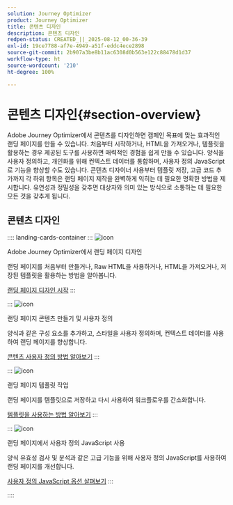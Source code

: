 ```yaml
---
solution: Journey Optimizer
product: Journey Optimizer
title: 콘텐츠 디자인
description: 콘텐츠 디자인
redpen-status: CREATED_||_2025-08-12_00-36-39
exl-id: 19ce7788-af7e-4949-a51f-eddc4ece2898
source-git-commit: 2b907a3be8b11ac6308d0b563e122c88478d1d37
workflow-type: ht
source-wordcount: '210'
ht-degree: 100%

---
```


# 콘텐츠 디자인{#section-overview}

Adobe Journey Optimizer에서 콘텐츠를 디자인하면 캠페인 목표에 맞는 효과적인 랜딩 페이지를 만들 수 있습니다. 처음부터 시작하거나, HTML을 가져오거나, 템플릿을 활용하는 경우 제공된 도구를 사용하면 매력적인 경험을 쉽게 만들 수 있습니다. 양식을 사용자 정의하고, 개인화를 위해 컨텍스트 데이터를 통합하며, 사용자 정의 JavaScript로 기능을 향상할 수도 있습니다. 콘텐츠 디자이너 사용부터 템플릿 저장, 고급 코드 추가까지 각 하위 항목은 랜딩 페이지 제작을 완벽하게 익히는 데 필요한 명확한 방법을 제시합니다. 유연성과 정밀성을 갖추면 대상자와 의미 있는 방식으로 소통하는 데 필요한 모든 것을 갖추게 됩니다.

## 콘텐츠 디자인

:::: landing-cards-container
:::
![icon](https://cdn.experienceleague.adobe.com/icons/circle-play.svg?lang=ko)

Adobe Journey Optimizer에서 랜딩 페이지 디자인

랜딩 페이지를 처음부터 만들거나, Raw HTML을 사용하거나, HTML을 가져오거나, 저장된 템플릿을 활용하는 방법을 알아봅니다.

[랜딩 페이지 디자인 시작](../using/landing-pages/design-lp.md)
:::

:::
![icon](https://cdn.experienceleague.adobe.com/icons/puzzle-piece.svg?lang=ko)

랜딩 페이지 콘텐츠 만들기 및 사용자 정의

양식과 같은 구성 요소를 추가하고, 스타일을 사용자 정의하며, 컨텍스트 데이터를 사용하여 랜딩 페이지를 향상합니다.

[콘텐츠 사용자 정의 방법 알아보기](../using/landing-pages/lp-content.md)
:::

:::
![icon](https://cdn.experienceleague.adobe.com/icons/list-check.svg?lang=ko)

랜딩 페이지 템플릿 작업

랜딩 페이지를 템플릿으로 저장하고 다시 사용하여 워크플로우를 간소화합니다.

[템플릿을 사용하는 방법 알아보기](../using/landing-pages/lp-templates.md)
:::

:::
![icon](https://cdn.experienceleague.adobe.com/icons/code-branch.svg?lang=ko)

랜딩 페이지에서 사용자 정의 JavaScript 사용

양식 유효성 검사 및 분석과 같은 고급 기능을 위해 사용자 정의 JavaScript를 사용하여 랜딩 페이지를 개선합니다.

[사용자 정의 JavaScript 옵션 살펴보기](../using/landing-pages/lp-custom-js.md)
:::

::::

